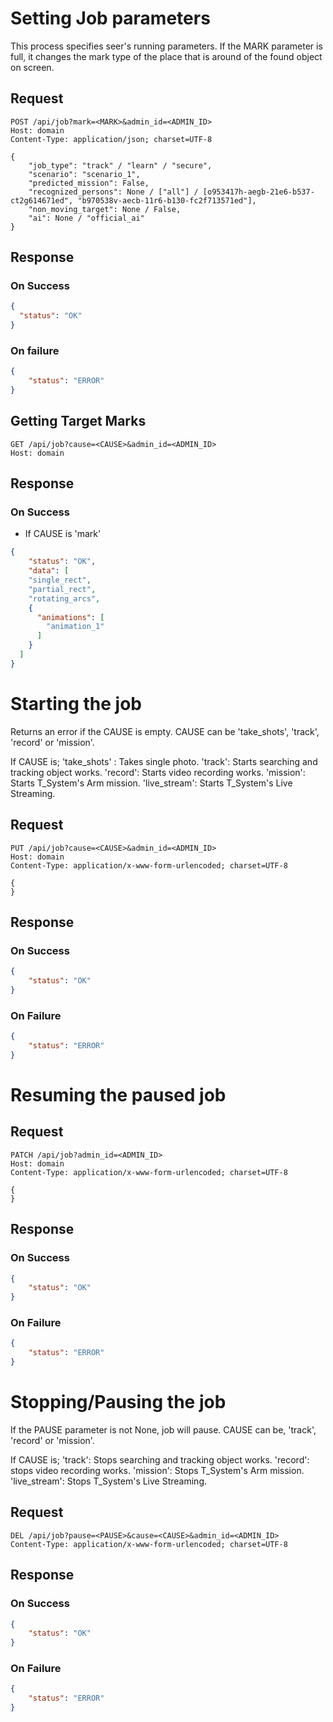 # Setting Job parameters

This process specifies seer's running parameters.
If the MARK parameter is full, it changes the mark type of the place that is around of the found object on screen.

## Request
```http
POST /api/job?mark=<MARK>&admin_id=<ADMIN_ID>
Host: domain
Content-Type: application/json; charset=UTF-8

{
    "job_type": "track" / "learn" / "secure",
    "scenario": "scenario_1",
    "predicted_mission": False,
    "recognized_persons": None / ["all"] / [o953417h-aegb-21e6-b537-ct2g614671ed", "b970538v-aecb-11r6-b130-fc2f713571ed"],
    "non_moving_target": None / False,
    "ai": None / "official_ai"
}
```
## Response

### On Success
```json
{
  "status": "OK"
}
```

### On failure
```json
{
    "status": "ERROR"
}
```

## Getting Target Marks 
```http
GET /api/job?cause=<CAUSE>&admin_id=<ADMIN_ID>
Host: domain
```

## Response
### On Success
- If CAUSE is 'mark'
```json
{
    "status": "OK",
    "data": [
    "single_rect",
    "partial_rect",
    "rotating_arcs",
    {
      "animations": [
        "animation_1"
      ]
    }
  ]
}
```

# Starting the job
Returns an error if the CAUSE is empty. 
CAUSE can be 'take_shots', 'track', 'record' or 'mission'.

If CAUSE is;
'take_shots' : Takes single photo.
'track': Starts searching and tracking object works.
'record': Starts video recording works.
'mission': Starts T_System's Arm mission.
'live_stream': Starts T_System's Live Streaming.

## Request
```http
PUT /api/job?cause=<CAUSE>&admin_id=<ADMIN_ID>
Host: domain
Content-Type: application/x-www-form-urlencoded; charset=UTF-8

{
}
```

## Response
### On Success
```json
{
    "status": "OK"
}
```

### On Failure
```json
{
    "status": "ERROR"
}
```

# Resuming the paused job

## Request
```http
PATCH /api/job?admin_id=<ADMIN_ID>
Host: domain
Content-Type: application/x-www-form-urlencoded; charset=UTF-8

{
}
```

## Response
### On Success
```json
{
    "status": "OK"
}
```

### On Failure
```json
{
    "status": "ERROR"
}
```

# Stopping/Pausing the job
If the PAUSE parameter is not None, job will pause.
CAUSE can be, 'track', 'record' or 'mission'.

If CAUSE is;
'track': Stops searching and tracking object works.
'record': stops video recording works.
'mission': Stops T_System's Arm mission.
'live_stream': Stops T_System's Live Streaming.

## Request
```http
DEL /api/job?pause=<PAUSE>&cause=<CAUSE>&admin_id=<ADMIN_ID>
Content-Type: application/x-www-form-urlencoded; charset=UTF-8
```

## Response
### On Success
```json
{
    "status": "OK"
}
```
### On Failure
```json
{
    "status": "ERROR"
}
```
